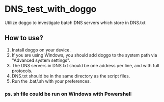 # DNS_test_with_doggo  
Utilize doggo to investigate batch DNS servers which store in DNS.txt  

## How to use?  
1. Install doggo on your device. 
2. If you are using Windows, you should add doggo to the system path via "Advanced system settings".  
3. The DNS servers in DNS.txt should be one address per line, and with full protocols.
4. DNS.txt should be in the same directory as the script files.
5. Run the .bat/.sh with your preferences.  

### ps. sh file could be run on Windows with Powershell
